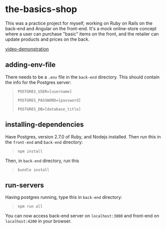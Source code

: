 # the-basics-shop

This was a practice project for myself, working on Ruby on Rails on the back-end and Angular on the front-end. It's a mock online-store concept where a user can purchase "basic" items on the front, and the retailer can update products and prices on the back.

[video-demonstration](https://1drv.ms/v/s!AsyG9Nrxd2jvkNgOjuz3Le7UKMxTBg?e=oZf62t)

## adding-env-file

There needs to be a `.env` file in the `back-end` directory. This should contain the info for the Postgres server:
> ` POSTGRES_USER=[username] `
>
> ` POSTGRES_PASSWORD=[password] `
>
> ` POSTGRES_DB=[database_title] `

## installing-dependencies

Have Postgres, version 2.7.0 of Ruby, and Nodejs installed. Then run this in the `front-end` and `back-end` directory:
> `npm install`

Then, in `back-end` directory, run this
> `bundle install`

## run-servers

Having postgres running, type this in `back-end` directory:
> `npm run all`

You can now access back-end server on `localhost:3000` and front-end on `localhost:4200` in your browser.

